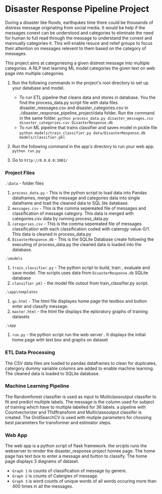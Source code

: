 # Disaster Response Pipeline Project
During a disaster like floods, earthqukes time there could be thousands of distress message originating from social media. It would be help if the messages conext can be understood and categories
to eliminate the need for human to full read through the message to understand the conext and mannually categories it.  This will enable resuce and relief groups to focus their attention on messages relevent to them based on the category of messages.

This project aims at categoriesing a given distrest message into multiple categories. A NLP text learning ML model categories the given text on web page into multiple categories. 

1. Run the following commands in the project's root directory to set up your database and model.

    - To run ETL pipeline that cleans data and stores in database. You the find the process_data.py script file with data files disaster_messages.csv and disaster_categories.csv in ./disaster_response_pipeline_project/data folder. Run the command in the same folder.
        `python process_data.py disaster_messages.csv disaster_categories.csv DisasterResponse.db`
    - To run ML pipeline that trains classifier and saves model in pickle file
        `python models/train_classifier.py data/DisasterResponse.db models/classifier.pkl`

2. Run the following command in the app's directory to run your web app.
    `python run.py`

3. Go to `http://0.0.0.0:3001/`


### Project Files

`.\Data` - folder files
1. `process_data.py` -  This is the python script to load data into Pandas dataframes, merge the message and categories data into single dataframe and load the cleaned data to SQL lite database. 
2. `messages.csv`    -  This is the comma sepereated file of messages and classification of message category. This data is merged with categories.csv data by running  process_data.py
3. `categories.csv`  -  This is the comma sepereated file of messages classification with each classification coded with caterogy value-0/1.  This data is cleaned in process_data.py
4. `DisasterResponse.db` - This is the SQLite Database create following the executing of process_data.py the cleaned data is loaded into the database.


`.\models`
1. `train_classifier.py` - The python script to build, train , evaluate and save model. The scripts uses data from `DisasterResponse.db` SQLite database
2. `classifier.pkl` - the model file outout from train_classifier.py script. 

`.\app\templates`
1. `go.html` - The html file displayes home page the textbox and button  enter and classify message.
2. `master.html` - the html file displays the eploratory graphs of training datasets

`.\app`
1. `run.py`  - the python script run the web server . It displays the initial home page with text box and graphs on dataset

### ETL Data Processing
The CSV data files are loaded to pandas dataframes to clean for duplicates, catergory dummy variable columns are added to enable machine learning. The cleaned data is loaded to SQLite database.

### Machine Learning Pipeline  
The Randomforest classifier is used as input to Multiclassoutput classifer to fit and predict multiple labels.
The message is the column used for subject of training which have to multiple labelled for 36 labels. a pipeline with Countvectorizer and Tfidftransform and Multiclassoutput classifer is created. The 
GridSearchCV is used with mutiple parameters for chossing best parameters for transformer and estimator steps. 

### Web App
The web app is a python script of flask framework. the srcipts runs the webserver to render the disaster_response project homee page. The home page has text box to enter a message and button to classify. 
The home page displays 3 diagrams of dataset. 
* `Graph 1` is counts of classification of message by genere. 
* `Graph 2` is counts of Catergies of message.
* `Graph 3` is word counts of unique words of all words occuring more than 400 times in all the messages.


